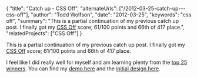 {
  "title": "Catch up - CSS Off",
  "alternateUrls": ["/2012-03-25-catch-up---css-off"],
  "author": "Todd Wolfson",
  "date": "2012-03-25",
  "keywords": "css off",
  "summary": "This is a partial continuation of my previous catch up post. I finally got my [CSS Off](http://www.unmatchedstyle.com/cssoff/index.php) score; 61/100 points and 66th of 417 place.",
  "relatedProjects": ["CSS Off"]
}

This is a partial continuation of my previous catch up post. I finally got my [CSS Off](http://www.unmatchedstyle.com/cssoff/index.php) score; 61/100 points and 66th of 417 place.

I feel like I did really well for myself and am learning plenty from the [top 25 winners](http://www.unmatchedstyle.com/news/cssoff-winners-2012.php). You can find my [demo here](http://twolfson.github.io/CSS-Off--2011-/) and the [initial design here](http://www.unmatchedstyle.com/cssoff/signup.php).
